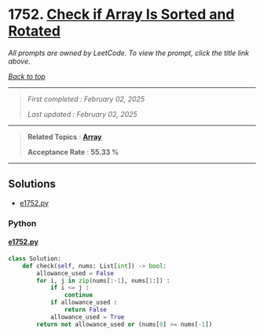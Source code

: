 # 1752. [Check if Array Is Sorted and Rotated](<https://leetcode.com/problems/check-if-array-is-sorted-and-rotated>)

*All prompts are owned by LeetCode. To view the prompt, click the title link above.*

*[Back to top](<../README.md>)*

------

> *First completed : February 02, 2025*
>
> *Last updated : February 02, 2025*

------

> **Related Topics** : **[Array](<by_topic/Array.md>)**
>
> **Acceptance Rate** : **55.33 %**

------

## Solutions

- [e1752.py](<../my-submissions/e1752.py>)
### Python
#### [e1752.py](<../my-submissions/e1752.py>)
```Python
class Solution:
    def check(self, nums: List[int]) -> bool:
        allowance_used = False
        for i, j in zip(nums[:-1], nums[1:]) :
            if i <= j :
                continue
            if allowance_used :
                return False
            allowance_used = True
        return not allowance_used or (nums[0] >= nums[-1])
```


